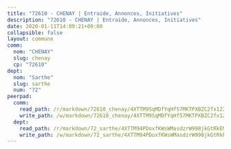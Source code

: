 ```yaml
---
title: "72610 - CHENAY | Entraide, Annonces, Initiatives"
description: "72610 - CHENAY | Entraide, Annonces, Initiatives"
date: 2020-01-11T14:09:21+09:00
collapsible: false
layout: commune
comm:
  nom: "CHENAY"
  slug: chenay
  cp: "72610"
dept:
  nom: "Sarthe"
  slug: sarthe
  num: "72"
peerpad:
  comm:
    read_path: /r/markdown/72610_chenay/4XTTM9SqMDfYqHf57MKTPXBZC2fx122CvfZ3CKdGM2DM8ZWK5
    write_path: /w/markdown/72610_chenay/4XTTM9SqMDfYqHf57MKTPXBZC2fx122CvfZ3CKdGM2DM8ZWK5-K3TgUG9YVT4NbYiwp4oA1S98xNz7VKaecLtCAakVZan8LvboqfmzpbKyix1YM7kUqKHBnxq7GKHVxA4mNesSzjktUxxJtMd1sL21ebc5748MNx5JQ6f3Y6dqUEKn9y7Uy3hin5um
  dept:
    read_path: /r/markdown/72_sarthe/4XTTM94PDoxfKWsWMasdzrW998jkGtRkEM3CSUC42xSpuJKZ5
    write_path: /w/markdown/72_sarthe/4XTTM94PDoxfKWsWMasdzrW998jkGtRkEM3CSUC42xSpuJKZ5-K3TgTpjFyG67yVeuXvSAfSYzY4Yx2FMtDhgpv5HM2EDBJRVMn95z33xx4XjRNYNVaVsBPQ1t4pG9MoyNqwTqa8mcnEUB8rK4BMVbvUhCtGWCPSFnDCaT8GJTyimDgsCirLN3zswh
---
```


